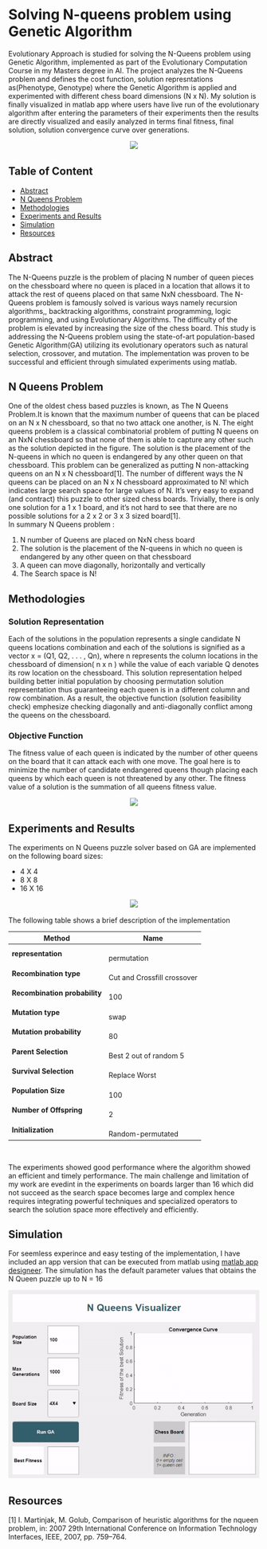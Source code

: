 # Solving N-queens problem using Genetic Algorithm
Evolutionary Approach is studied for solving the N-Queens problem using Genetic Algorithm, implemented as part of the Evolutionary Computation Course 
in my Masters degree in AI.
The project analyzes the N-Queens problem and defines the cost function, solution represntations as(Phenotype, Genotype) where the Genetic Algorithm is applied and experimented
with different chess board dimensions (N x N). My solution is finally visualized in matlab app where users have live run of the evolutionary algorithm after entering the 
parameters of their experiments then the results are directly visualized and easily analyzed in terms final fitness, final solution, solution convergence curve over generations.
<p align="center">
  <img  src="https://github.com/shaimaaK/N-queens/assets/54285485/030fe282-3be3-42a2-beb4-fe1f3c48ddcc">
</p>

## Table of Content
- [Abstract](#abstract)
- [N Queens Problem](#n-queens-problem)
- [Methodologies](#methodologies)
- [Experiments and Results](#experiments-and-results)
- [Simulation](#simulation)
- [Resources](#resources)
  
## Abstract 
The N-Queens puzzle is the problem of placing N number of queen pieces on the chessboard where no queen is placed in a location that allows it to attack the
rest of queens placed on that same NxN chessboard. The N-Queens problem is famously solved is various ways namely recursion algorithms,, backtracking algorithms,
constraint programming, logic programming, and using Evolutionary Algorithms. The difficulty of the problem is elevated by increasing the size of the chess board.
This study is addressing the N-Queens problem using the state-of-art population-based Genetic Algorithm(GA)  utilizing its evolutionary operators such as 
natural selection, crossover, and mutation. The implementation was proven to be successful and efficient through simulated experiments using matlab.
 
## N Queens Problem
One of the oldest chess based puzzles is known, as The N Queens Problem.It is known that the maximum number of queens that can be placed on an N x N chessboard, so that no two attack one another, is N. The eight queens problem is a classical combinatorial problem of putting N queens on an NxN chessboard so that none of them is able to capture any other such as the solution depicted in the figure. The solution is the placement of the N-queens in which no queen is endangered by any other queen on that chessboard.  This problem can be generalized as putting N non-attacking queens on an N x N chessboard[1]. The number of different ways the N queens can be placed on an N x N chessboard approximated to N! which indicates large search space for large values of N. It’s very easy to expand (and contract) this puzzle to other sized chess boards.
Trivially, there is only one solution for a 1 x 1 board, and it’s not hard to see that there are no possible solutions for a 2 x 2 or 3 x 3 sized board[1].<br>
In summary N Queens problem : 
1. N number of Queens are placed on NxN chess board
2. The solution is the placement of the N-queens in which no queen is endangered by any other queen on that chessboard
3. A queen can move diagonally, horizontally and vertically 
4. The Search space is N!


## Methodologies
###  Solution Representation
Each of the solutions in the population represents a single candidate N queens locations combination and each of the solutions is signified as a vector 
x = (Q1, Q2, . . . , Qn), where n represents the column locations in the chessboard of dimension( n x n ) while the value of each variable Q denotes its row location on the chessboard. This solution representation helped building better initial population by choosing permutation solution representation thus guaranteeing each queen is in a different column and row combination. As a result, the objective function (solution feasibility check) emphesize checking diagonally and anti-diagonally conflict among the queens on the chessboard.
###  Objective Function
The fitness value of each queen is indicated by the number of other queens on the board that it can attack each with one move. The goal here is to minimize the number of candidate endangered queens though placing each queens by which each queen is not threatened by any other. The fitness value of a solution is the summation of all queens fitness value.
<p align="center">
  <img  src="https://github.com/shaimaaK/N-queens/assets/54285485/80d70170-5ddd-4164-9cbc-c51bd5121e70">
</p>

## Experiments and Results
The experiments on N Queens puzzle solver based on GA are implemented on the following board sizes:
- 4 X 4
- 8 X 8
- 16 X 16 </ul>
<p align="center">
  <img  src="https://github.com/shaimaaK/N-queens/assets/54285485/1d74d0fc-7ad1-473b-bd5a-dc4af44246e4">
</p>

The following table shows a brief description of the implementation

| **Method**                             	| **Name**        	                 |
|-----------------------------------------|------------------------------------|
| **representation**              	      |    <br>permutation    	           |
| **Recombination type** 	                |    <br>Cut and Crossfill crossover |
| **Recombination probability**         	|    <br>100                       	 | 
| **Mutation type**     	                |    <br>swap                      	 |
| **Mutation probability**    	          |    <br>80     	                   |
| **Parent Selection**                  	|    <br>Best 2 out of random 5      |
| **Survival Selection** 	                |    <br>Replace Worst     	         |
| **Population Size**                   	|    <br>100      	                 | 
| **Number of Offspring**                	|    <br>2     	                     |
| **Initialization**    	                |    <br>Random-permutated           |
<br>



The experiments showed good performance where the algorithm showed an efficient and timely performance. The main challenge and limitation of my work are evedint in the experiments on boards larger than 16 which did not succeed as the search space becomes large and complex hence requires integrating powerful techniques and specialized operators to search the solution space more effectively and efficiently.
 
## Simulation
For seemless experince and easy testing of the implementation, I have included an app version that can be executed from matlab using [matlab app designeer](https://www.mathworks.com/products/matlab/app-designer.html). The simulation has the default parameter values that obtains the N Queen puzzle up to N = 16
 <p align="center">
  <img  src="https://github.com/shaimaaK/N-queens/blob/main/resouces/simulation.gif">
</p>
 
  
## Resources
[1] I. Martinjak, M. Golub, Comparison of heuristic algorithms for the nqueen problem, in: 2007 29th International Conference on Information
Technology Interfaces, IEEE, 2007, pp. 759–764.
  
